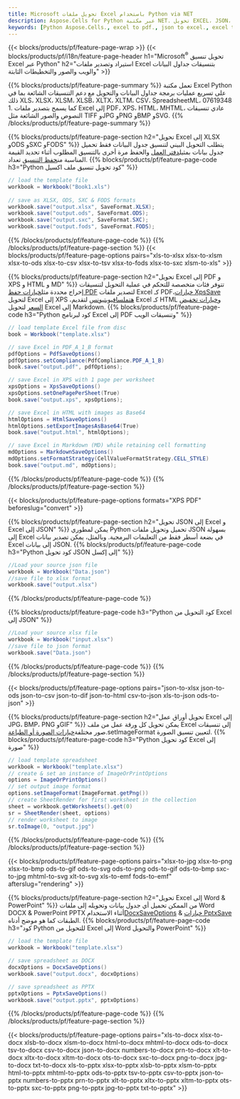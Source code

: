 ```yaml
---
title: Microsoft تحويل ملفات Excel باستخدام Python via NET
description: Aspose.Cells for Python عبر مكتبة NET. تحويل EXCEL، JSON، PDF، XML، HTML، TXT، TSV، CSV، SQL والمزيد من التنسيقات مع أسطر قليلة فقط من الكود Python.
keywords: [Python Aspose.Cells., excel to pdf., json to excel., excel to json., csv to json., json to html., xml to excel and Convert files between various formats in Python]
---
```

{{< blocks/products/pf/feature-page-wrap >}}
{{< blocks/products/pf/i18n/feature-page-header h1="Microsoft<sup>&reg;</sup> تحويل تنسيق Excel عبر Python" h2="استيراد وتصدير ملفات Excel بتنسيقات جداول البيانات والويب والصور والتخطيطات الثابتة" >}}

{{% blocks/products/pf/feature-page-summary %}}
تعمل مكتبة Excel Python على تسريع عمليات برمجة جداول البيانات والتحويل مع دعم التنسيقات الشائعة بما في ذلك XLS، XLSX، XLSM، XLSB، XLTX، XLTM، CSV، SpreadsheetML، 07619348 1. كما يسمح بتصدير ملفات Excel إلى PDF، XPS، HTML، MHTML، عادي تنسيقات النصوص والصور الشائعة مثل TIFF وJPG وPNG وBMP وSVG.
{{% /blocks/products/pf/feature-page-summary %}}

{{% blocks/products/pf/feature-page-section h2="تحويل Excel إلى XLSX وODS وSXC وFODS" %}}
 يتطلب التحويل البيني لتنسيق جدول البيانات فقط تحميل جدول بيانات بمثيل[دفتر العمل](https://reference.aspose.com/cells/python-net/aspose.cells/workbook/) والحفظ مرة أخرى بالتنسيق المطلوب أثناء تحديد القيمة المناسبة من[حفظ التنسيق](https://reference.aspose.com/cells/python-net/aspose.cells/saveformat/) تعداد.
{{% blocks/products/pf/feature-page-code h3="Python كود تحويل تنسيق ملف اكسيل" %}}

```cs
// load the template file
workbook = Workbook("Book1.xls")
  
// save as XLSX, ODS, SXC & FODS formats
workbook.save("output.xlsx", SaveFormat.XLSX);
workbook.save("output.ods", SaveFormat.ODS);
workbook.save("output.sxc", SaveFormat.SXC);
workbook.save("output.fods", SaveFormat.FODS);
```
{{% /blocks/products/pf/feature-page-code %}}
{{% /blocks/products/pf/feature-page-section %}}
{{< blocks/products/pf/feature-page-options pairs="xls-to-xlsx xlsx-to-xlsm xlsx-to-ods xlsx-to-csv xlsx-to-tsv xlsx-to-fods xlsx-to-sxc xlsm-to-xls" >}}


{{% blocks/products/pf/feature-page-section h2="تحويل Excel إلى PDF و XPS و HTML و MD" %}}
 تتوفر فئات متخصصة للتحكم في عملية التحويل لتنسيقات إخراج محددة مثل[خيارات حفظ PDF](https://reference.aspose.com/cells/python-net/aspose.cells/pdfsaveoptions/) لتصدير ملفات Excel كـ PDF،[خيارات XpsSave](https://reference.aspose.com/cells/python-net/aspose.cells/xpssaveoptions/) لتحويل Excel إلى XPS ،[هتملسافيوبتيونس](https://reference.aspose.com/cells/python-net/aspose.cells/htmlsaveoptions/) لتقديم Excel كـ HTML و[خيارات تخفيض السعر](https://reference.aspose.com/cells/python-net/aspose.cells/markdownsaveoptions/) لتحويل Excel إلى Markdown.
{{% blocks/products/pf/feature-page-code h3="Python كود لبرنامج Excel إلى PDF وتنسيقات الويب" %}}

```cs
// load template Excel file from disc
book = Workbook("template.xlsx")

// save Excel in PDF_A_1_B format
pdfOptions = PdfSaveOptions()
pdfOptions.setCompliance(PdfCompliance.PDF_A_1_B)
book.save("output.pdf", pdfOptions);

// save Excel in XPS with 1 page per worksheet
xpsOptions = XpsSaveOptions()
xpsOptions.setOnePagePerSheet(True)
book.save("output.xps", xpsOptions);

// save Excel in HTML with images as Base64
htmlOptions = HtmlSaveOptions()
htmlOptions.setExportImagesAsBase64(True)
book.save("output.html", htmlOptions);

// save Excel in Markdown (MD) while retaining cell formatting
mdOptions = MarkdownSaveOptions()
mdOptions.setFormatStrategy(CellValueFormatStrategy.CELL_STYLE)
book.save("output.md", mdOptions);
```
{{% /blocks/products/pf/feature-page-code %}}
{{% /blocks/products/pf/feature-page-section %}}

{{< blocks/products/pf/feature-page-options formats="XPS PDF" beforeslug="convert" >}}

{{% blocks/products/pf/feature-page-section h2="تحويل JSON إلى Excel و Excel إلى JSON" %}}
يمكن لمطوري Python تحميل وتحويل ملفات JSON بسهولة إلى Excel في بضعة أسطر فقط من التعليمات البرمجية. وبالمثل، يمكن تصدير بيانات Excel إلى بيانات JSON.
{{% blocks/products/pf/feature-page-code h3="Python كود تحويل JSON إلى إكسل" %}}
```cs
//Load your source json file
workbook = Workbook("Data.json")
//save file to xlsx format
workbook.save("output.xlsx")
```
{{% /blocks/products/pf/feature-page-code %}}

{{% blocks/products/pf/feature-page-code h3="Python كود التحويل من Excel إلى JSON" %}}
```cs
//Load your source xlsx file
workbook = Workbook("input.xlsx")
//save file to json format
workbook.save("Data.json")
```
{{% /blocks/products/pf/feature-page-code %}}
{{% /blocks/products/pf/feature-page-section %}}

{{< blocks/products/pf/feature-page-options pairs="json-to-xlsx json-to-ods json-to-csv json-to-dif json-to-html csv-to-json xls-to-json ods-to-json" >}}

{{% blocks/products/pf/feature-page-section h2="تحويل أوراق عمل Excel إلى JPG، BMP، PNG وGIF" %}}
 يمكن تحويل كل ورقة عمل من ملف Excel إلى تنسيقات صور مختلفة[خيارات الصورة أو الطباعة](https://reference.aspose.com/cells/python-net/aspose.cells.rendering/imageorprintoptions/).setImageFormat لتعيين تنسيق الصورة.
{{% blocks/products/pf/feature-page-code h3="Python كود تحويل Excel إلى صورة" %}}
```cs
// load template spreadsheet
workbook = Workbook("template.xlsx")
// create & set an instance of ImageOrPrintOptions
options = ImageOrPrintOptions()
// set output image format
options.setImageFormat(ImageFormat.getPng())
// create SheetRender for first worksheet in the collection
sheet = workbook.getWorksheets().get(0)
sr = SheetRender(sheet, options)
// render worksheet to image
sr.toImage(0, "output.jpg")
```
{{% /blocks/products/pf/feature-page-code %}}
{{% /blocks/products/pf/feature-page-section %}}

{{< blocks/products/pf/feature-page-options pairs="xlsx-to-jpg xlsx-to-png xlsx-to-bmp ods-to-gif ods-to-svg ods-to-png ods-to-gif ods-to-bmp sxc-to-jpg mhtml-to-svg xlt-to-svg xls-to-emf fods-to-emf" afterslug="rendering" >}}

{{% blocks/products/pf/feature-page-section h2="تحويل Excel إلى Word & PowerPoint" %}}
من الممكن تحميل أي جدول بيانات وتحويله إلى ملفات Word DOCX & PowerPoint PPTX أثناء الاستخدام[DocxSaveOptions](https://reference.aspose.com/cells/python-net/aspose.cells/docxsaveoptions/) & [خيارات PptxSave](https://reference.aspose.com/cells/python-net/aspose.cells/pptxsaveoptions/) الطبقات كما هو موضح أدناه.
{{% blocks/products/pf/feature-page-code h3="كود Python للتحويل من Excel إلى Word والتحويل PowerPoint" %}}
```cs
// load the template file
workbook = Workbook("template.xlsx")

// save spreadsheet as DOCX
docxOptions = DocxSaveOptions()
workbook.save("output.docx", docxOptions)

// save spreadsheet as PPTX
pptxOptions = PptxSaveOptions()
workbook.save("output.pptx", pptxOptions)
```
{{% /blocks/products/pf/feature-page-code %}}
{{% /blocks/products/pf/feature-page-section %}}

{{< blocks/products/pf/feature-page-options pairs="xls-to-docx xlsx-to-docx xlsb-to-docx xlsm-to-docx html-to-docx mhtml-to-docx ods-to-docx tsv-to-docx csv-to-docx json-to-docx numbers-to-docx prn-to-docx xlt-to-docx xltx-to-docx xltm-to-docx ots-to-docx sxc-to-docx png-to-docx jpg-to-docx txt-to-docx xls-to-pptx xlsx-to-pptx xlsb-to-pptx xlsm-to-pptx html-to-pptx mhtml-to-pptx ods-to-pptx tsv-to-pptx csv-to-pptx json-to-pptx numbers-to-pptx prn-to-pptx xlt-to-pptx xltx-to-pptx xltm-to-pptx ots-to-pptx sxc-to-pptx png-to-pptx jpg-to-pptx txt-to-pptx" >}}
